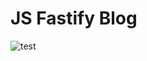 # JS Fastify Blog

![test](https://github.com/suvori/hexlet-devops-ci/actions/workflows/workflow.yml/badge.svg)
